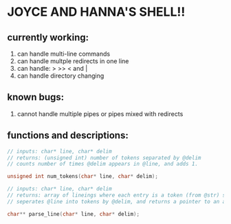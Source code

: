 # JOYCE AND HANNA'S SHELL!!

## currently working:
1. can handle multi-line commands
1. can handle multple redirects in one line
1. can handle: > >> < and |
1. can handle directory changing


## known bugs:

1. cannot handle multiple pipes or pipes mixed with redirects

## functions and descriptions:

``` C
// inputs: char* line, char* delim
// returns: (unsigned int) number of tokens separated by @delim
// counts number of times @delim appears in @line, and adds 1.

unsigned int num_tokens(char* line, char* delim);

// inputs: char* line, char* delim
// returns: array of lineings where each entry is a token (from @str) seperated by @delim
// seperates @line into tokens by @delim, and returns a pointer to an array contining them

char** parse_line(char* line, char* delim);

```



